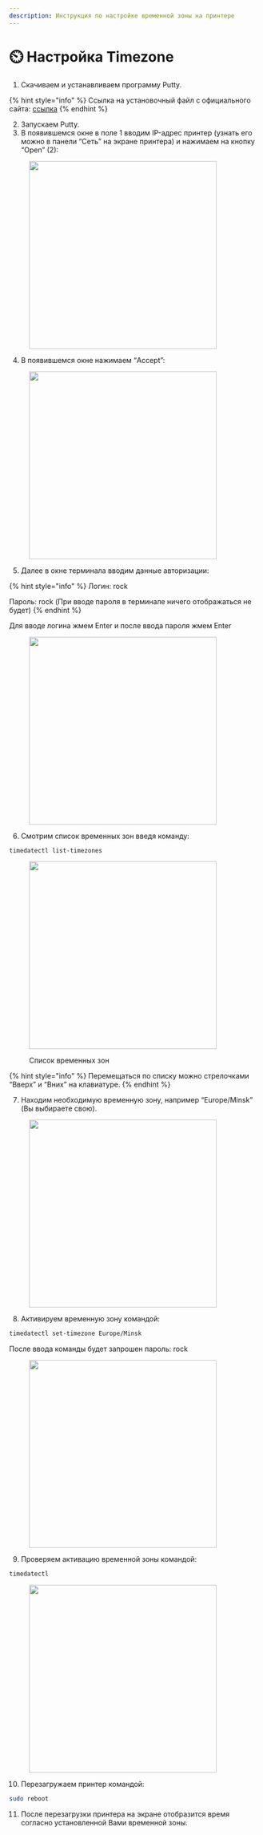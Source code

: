 ```yaml
---
description: Инструкция по настройке временной зоны на принтере
---
```


# ⏲️ Настройка Timezone

1. Скачиваем и устанавливаем программу Putty.

{% hint style="info" %}
Ссылка на установочный файл с официального сайта: [ссылка](https://the.earth.li/~sgtatham/putty/latest/w64/putty-64bit-0.79-installer.msi)
{% endhint %}

2. Запускаем Putty.
3. В появившемся окне в поле 1 вводим IP-адрес принтер (узнать его можно в панели “Сеть” на экране принтера) и нажимаем на кнопку “Open” (2):

<figure><img src="https://lh7-us.googleusercontent.com/za26udDFlwt3TwSGo8wsFhcRGJaqDZCI3aLFcG_j6vPR9G1TNVzBCQeoHFaTmzi3Ki68IsnROC6CQBAtA_UpjuaXWGmpd_1x2suS0j6SuUFnCEYKAlDtORsvFdnvJ7tMwaP6IxqZNeSX3LcVqYN1lxKD9cm-PTAATT_p8rBvInFkfqYZPB6yRCUo5agPvw" alt="" width="375"><figcaption></figcaption></figure>

4. В появившемся окне нажимаем “Accept”:

<figure><img src="https://lh7-us.googleusercontent.com/WhZ7KdCwneaUFW_piHjw3iM6fWYKnGwMlorJV1pM548fp6AMef3R9Itn1nFCcVndePpCqAewf0DuVwuBo3iVgJlNpxtULRaLGPpW5nt11pBKLIeiBHdx-HQNemRQPMzQgYe4r8FdWh38Vcf2vcaITGd32mgICNET8O11LcA9rwAJGef6MQNpU8UwpUiE9Q" alt="" width="375"><figcaption></figcaption></figure>

5. Далее в окне терминала вводим данные авторизации:

{% hint style="info" %}
Логин: rock

Пароль: rock (При вводе пароля в терминале ничего отображаться не будет)
{% endhint %}

Для вводе логина жмем Enter и после ввода пароля жмем Enter

<figure><img src="https://lh7-us.googleusercontent.com/BeKrWDGEi9IZ38TGU47uR6PCTeXaidI2Uqdcyg7d71QQcz4xNNbercgND0VqcjpZAdeiFRdjaGWUxUycCcTTwivgrILtbdOLPoTtXBPkGuZZvGslYWpNHOM6d2QdhD2Wtw0Cc81mx2svKi1M26-utc9QuVMVH392LLCeVbfQ57G5tiS2Eqmu6sSbEIVNYg" alt="" width="375"><figcaption></figcaption></figure>

6. Смотрим список временных зон введя команду:

```bash
timedatectl list-timezones
```

<figure><img src="https://lh7-us.googleusercontent.com/HRrlZmWumGbdYQtF6GGKqRCX0FQmk-oX6e5i9moQbekGYjcfD1uzORldwYdV2rIrdmNbIykeiOvU9GQwvi9ebgravom-6im4-eX_I4UDyOhPLZLB8HBeedfy-TbQOJIHTJUbFwhwYpio-ifsze3V53ZSe303TtN6azl7ufh5pOmBQd-kA8pEGdMEo4l2gA" alt="" width="375"><figcaption><p>Список временных зон</p></figcaption></figure>

{% hint style="info" %}
Перемещаться по списку можно стрелочками “Вверх” и “Вних” на клавиатуре.
{% endhint %}

7. Находим необходимую временную зону, например “Europe/Minsk” (Вы выбираете свою).

<figure><img src="https://lh7-us.googleusercontent.com/4piMX9RZYBHNLBUHzTnPRPlkVrc_7gQrrMcviNx4lSpgqNAQTmNOZq08YNsRsLPVusoJjJFpLR6YeZU784UbwBhjq34owX-5DkL8UhhiK4kWTenjxpXl7ZsfZkEqOsqXvbF74CsHtPyzS_9NMGw0vM6n7tUtci_jrXERuu6ruej0WIqhnWt0oqStAT0JBQ" alt="" width="375"><figcaption></figcaption></figure>

8. Активируем временную зону командой:

```bash
timedatectl set-timezone Europe/Minsk
```

После ввода команды будет запрошен пароль: rock

<figure><img src="https://lh7-us.googleusercontent.com/f1bLSdZM32Eo7R5Ik3h-dnsKvdD61LnnObIF41oLLPxT3F-98G3DH-Lc-Xg1WYw2Ni6zxKbI04RuIX3ytPJwqf7M5CRgLPGPmtErzsdNCXQCVB54ZrTqHDpBL9Qq9i3VfTBygBoW1qY2m1NjLLwCSs7A0oCbE-o09iX_j-k5pLJ6eygIIJjC5KSq4_Vm1g" alt="" width="375"><figcaption></figcaption></figure>

9. Проверяем активацию временной зоны командой:

```bash
timedatectl
```

<figure><img src="https://lh7-us.googleusercontent.com/9WAsK7mgMXUm1V9OoHIf0WkVK-GxcKPDIrxfJevLSDcoAKyg_wAA4tuKDlBjufhTD3uYFP_2mVbhdsbS7im4EMt09IiBRxbTMfnBf4p46qqybM6P7kVI0-YfHihJkueS5IQQAH609oApKrzUzCs7N0flDO_eskmFVyty9HHxpvcDM155_ooPcAtrcilpQg" alt="" width="375"><figcaption></figcaption></figure>

10. Перезагружаем принтер командой:

```bash
sudo reboot
```

11. После перезагрузки принтера на экране отобразится время согласно установленной Вами временной зоны.
